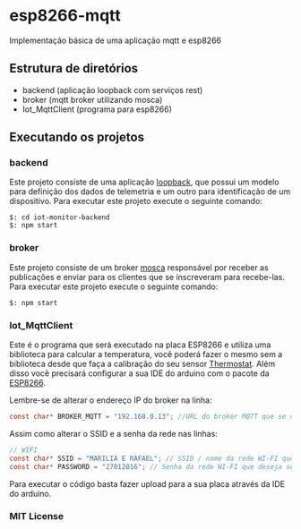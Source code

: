 # esp8266-mqtt
Implementação básica de uma aplicação mqtt e esp8266

## Estrutura de diretórios

* backend (aplicação loopback com serviços rest)
* broker (mqtt broker utilizando mosca)
* Iot_MqttClient (programa para esp8266)

## Executando os projetos

### backend

Este projeto consiste de uma aplicação [loopback](http://loopback.io), que possui um modelo para definição dos dados de telemetria e um outro para identificação de um dispositivo.
Para executar este projeto execute o seguinte comando:

```
$: cd iot-monitor-backend
$: npm start
```

### broker

Este projeto consiste de um broker [mosca](http://mosca.io) responsável por receber as publicações e enviar para os clientes que se inscreveram para recebe-las.
Para executar este projeto execute o seguinte comando:

```
$: npm start
```

### Iot_MqttClient

Este é o programa que será executado na placa ESP8266 e utiliza uma biblioteca para calcular a temperatura, você poderá fazer o mesmo sem a biblioteca desde que faça a calibração do seu sensor [Thermostat](http://api.ning.com/files/6wsS7zFpHL1vhxn8JLydjAuXMK*7Q3*kebK0sFV8WKNXcxFJsuDM9D8J4CQtrDmSGPu86smNj1k0dFeueY7F8WjakZA7gutK/Thermistor.zip).
Além disso você precisará configurar a sua IDE do arduino com o pacote da [ESP8266](http://arduino.esp8266.com/stable/package_esp8266com_index.json).

Lembre-se de alterar o endereço IP do broker na linha:

``` c
const char* BROKER_MQTT = "192.168.0.13"; //URL do broker MQTT que se deseja utilizar
```

Assim como alterar o SSID e a senha da rede nas linhas:

``` c
// WIFI
const char* SSID = "MARILIA E RAFAEL"; // SSID / nome da rede WI-FI que deseja se conectar
const char* PASSWORD = "27012016"; // Senha da rede WI-FI que deseja se conectar
```

Para executar o código basta fazer upload para a sua placa através da IDE do arduino.

### MIT License
